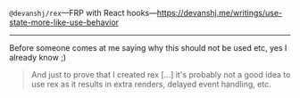 `@devanshj/rex`—FRP with React hooks—https://devanshj.me/writings/use-state-more-like-use-behavior

---

Before someone comes at me saying why this should not be used etc, yes I already know ;)

> And just to prove that I created rex [...] it's probably not a good idea to use rex as it results in extra renders, delayed event handling, etc.
  
